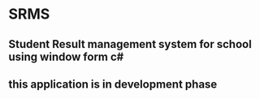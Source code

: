 # SRMS
## Student Result management system for school using window form c#
## this application is in development phase
 
